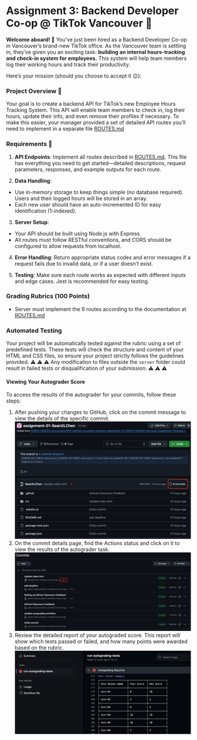 # Assignment 3: Backend Developer Co-op @ TikTok Vancouver 🌟

**Welcome aboard! 🎉** You’ve just been hired as a Backend Developer Co-op in Vancouver’s brand-new TikTok office. As the Vancouver team is settling in, they’ve given you an exciting task: **building an internal hours-tracking and check-in system for employees.** This system will help team members log their working hours and track their productivity.

Here’s your mission (should you choose to accept it 😉):

### Project Overview 🚀

Your goal is to create a backend API for TikTok’s new Employee Hours Tracking System. This API will enable team members to check in, log their hours, update their info, and even remove their profiles if necessary. To make this easier, your manager provided a set of detailed API routes you’ll need to implement in a separate file [ROUTES.md](./ROUTES.md)

### Requirements 📜

1. **API Endpoints**: Implement all routes described in [ROUTES.md](./ROUTES.md). This file has everything you need to get started—detailed descriptions, request parameters, responses, and example outputs for each route.

2. **Data Handling**:
- Use in-memory storage to keep things simple (no database required). Users and their logged hours will be stored in an array.
- Each new user should have an auto-incremented ID for easy identification (1-indexed).

3. **Server Setup**:
- Your API should be built using Node.js with Express.
- All routes must follow RESTful conventions, and CORS should be configured to allow requests from localhost.

4. **Error Handling**: Return appropriate status codes and error messages if a request fails due to invalid data, or if a user doesn’t exist.

5. **Testing**: Make sure each route works as expected with different inputs and edge cases. Jest is recommended for easy testing.


### Grading Rubrics (100 Points)
- Server must implement the 9 routes according to the documentation at [ROUTES.md](./ROUTES.md)


### Automated Testing

Your project will be automatically tested against the rubric using a set of predefined tests. These tests will check the structure and content of your HTML and CSS files, so ensure your project strictly follows the guidelines provided. :warning: :warning: :warning: Any modification to files outside the `server` folder could result in failed tests or disqualification of your submission. :warning: :warning: :warning:

#### Viewing Your Autograder Score

To access the results of the autograder for your commits, follow these steps:

1. After pushing your changes to GitHub, click on the commit message to view the details of the specific commit.
   ![image](./resource/readme-img1.png)
2. On the commit details page, find the Actions status and click on it to view the results of the autograder task.
   ![image](./resource/readme-img2.png)
3. Review the detailed report of your autograded score. This report will show which tests passed or failed, and how many points were awarded based on the rubric.
   ![image](./resource/readme-img3.png)